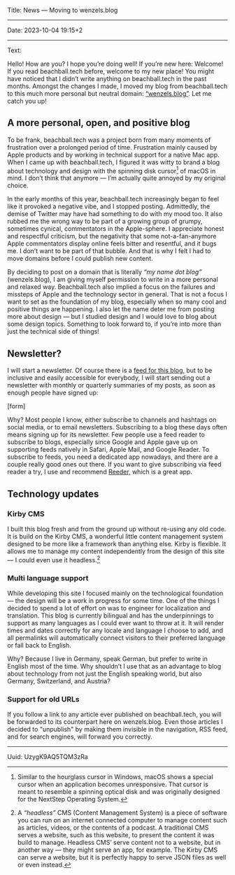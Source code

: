 Title: News — Moving to wenzels.blog

----

Date: 2023-10-04 19:15+2

----

Text:

Hello!
How are you? I hope you’re doing well! If you’re new here: Welcome! If you read beachball.tech before, welcome to my new place! You might have noticed that I didn’t write anything on beachball.tech in the past months. Amongst the changes I made, I moved my blog from beachball.tech to this much more personal but neutral domain: [“wenzels.blog”](https://wenzels.blog). Let me catch you up!

## A more personal, open, and positive blog

To be frank, beachball.tech was a project born from many moments of frustration over a prolonged period of time. Frustration mainly caused by Apple products and by working in technical support for a native Mac app. When I came up with beachball.tech, I figured it was witty to brand a blog about technology and design with the spinning disk cursor[^spinningDisk] of macOS in mind. I don’t think that anymore — I’m actually quite annoyed by my original choice.

[^spinningDisk]: Similar to the hourglass cursor in Windows, macOS shows a special cursor when an application becomes unresponsive. That cursor is meant to resemble a spinning optical disk and was originally designed for the NextStep Operating System.

In the early months of this year, beachball.tech increasingly began to feel like it provoked a negative vibe, and I stopped posting. Admittedly, the demise of Twitter may have had something to do with my mood too. It also rubbed me the wrong way to be part of a growing group of grumpy, sometimes cynical, commentators in the Apple-sphere. I appreciate honest and respectful criticism, but the negativity that some not-a-fan-anymore Apple commentators display online feels bitter and resentful, and it bugs me. I don’t want to be part of that bubble. And that is why I felt I had to move domains before I could publish new content.

By deciding to post on a domain that is literally *“my name dot blog”* (wenzels.blog), I am giving myself permission to write in a more personal and relaxed way. Beachball.tech also implied a focus on the failures and missteps of Apple and the technology sector in general. That is not a focus I want to set as the foundation of my blog, especially when so many cool and positive things are happening. I also let the name deter me from posting more about design — but I studied design and I would love to blog about some design topics. Something to look forward to, if you’re into more than just the technical side of things!

## Newsletter?
I will start a newsletter. Of course there is a [feed for this blog,](/feed) but to be inclusive and easily accessible for everybody, I will start sending out a newsletter with monthly or quarterly summaries of my posts, as soon as enough people have signed up:

[form]

Why? Most people I know, either subscribe to channels and hashtags on social media, or to email newsletters. Subscribing to a blog these days often means signing up for its newsletter. Few people use a feed reader to subscribe to blogs, especially since Google and Apple gave up on supporting feeds natively in Safari, Apple Mail, and Google Reader. To subscribe to feeds, you need a dedicated app nowadays, and there are a couple really good ones out there. If you want to give subscribing via feed reader a try, I use and recommend <a href=https://reederapp.com target=_blank>Reeder,</a> which is a great app.

## Technology updates
### Kirby CMS
I built this blog fresh and from the ground up without re-using any old code. It is build on the Kirby CMS, a wonderful little content management system designed to be more like a framework than anything else. Kirby is flexible. It allows me to manage my content independently from the design of this site — I could even use it headless.[^headless]

[^headless]: A *“headless”* CMS (Content Management System) is a piece of software you can run on an internet connected computer to manage content such as articles, videos, or the contents of a podcast. A traditional CMS serves a website, such as this website, to present the content it was build to manage. Headless CMS’ serve content not to a website, but in another way — they might serve an app, for example. The Kirby CMS can serve a website, but it is perfectly happy to serve JSON files as well or even instead.

### Multi language support
While developing this site I focused mainly on the technological foundation — the design will be a work in progress for some time. One of the things I decided to spend a lot of effort on was to engineer for localization and translation. This blog is currently bilingual and has the underpinnings to support as many languages as I could ever want to throw at it. It will render times and dates correctly for any locale and language I choose to add, and all permalinks will automatically connect visitors to their preferred language or fall back to English.

Why? Because I live in Germany, speak German, but prefer to write in English most of the time. Why shouldn’t I use that as an advantage to blog about technology from not just the English speaking world, but also Germany, Switzerland, and Austria?

### Support for old URLs
If you follow a link to any article ever published on beachball.tech, you will be forwarded to its counterpart here on wenzels.blog. Even those articles I decided to "unpublish" by making them invisible in the navigation, RSS feed, and for search engines, will forward you correctly.

----

Uuid: UzygK9AQ5TQM3zRa